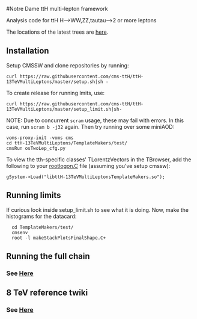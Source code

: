 #Notre Dame ttH multi-lepton framework

Analysis code for ttH H-->WW,ZZ,tautau-->2 or more leptons

The locations of the latest trees are [here](https://twiki.cern.ch/twiki/bin/view/CMS/NotreDameTrees).

## Installation

Setup CMSSW and clone repositories by running:        

	curl https://raw.githubusercontent.com/cms-ttH/ttH-13TeVMultiLeptons/master/setup.sh|sh -

To create release for running lmits, use:

	curl https://raw.githubusercontent.com/cms-ttH/ttH-13TeVMultiLeptons/master/setup_limit.sh|sh-

NOTE: Due to concurrent `scram` usage, these may fail with errors. In this case, run  `scram b -j32` again. 
Then try running over some miniAOD:

	voms-proxy-init -voms cms
	cd ttH-13TeVMultiLeptons/TemplateMakers/test/
	cmsRun osTwoLep_cfg.py

To view the tth-specific classes' TLorentzVectors in the TBrowser, add the following to your [rootlogon.C](https://github.com/cms-ttH/ttH-13TeVMultiLeptons/blob/master/doc/rootlogon.C) file (assuming you've setup cmssw):
   	
	gSystem->Load("libttH-13TeVMultiLeptonsTemplateMakers.so");

## Running limits

If curious look inside setup_limit.sh to see what it is doing. Now, make the histograms for the datacard:
   	   
      cd TemplateMakers/test/
      cmsenv
      root -l makeStackPlotsFinalShape.C+

## Running the full chain

### See [Here](https://github.com/cms-ttH/ttH-13TeVMultiLeptons/blob/master/doc/GENERAL.md)

## 8 TeV reference twiki

### See [Here](https://twiki.cern.ch/twiki/bin/view/CMSPublic/NovaDilWorkflow) 